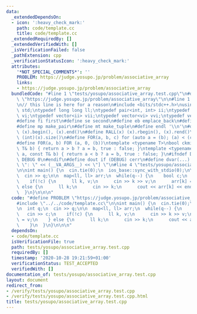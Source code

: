 ```yaml
---
data:
  _extendedDependsOn:
  - icon: ':heavy_check_mark:'
    path: code/template.cc
    title: code/template.cc
  _extendedRequiredBy: []
  _extendedVerifiedWith: []
  _isVerificationFailed: false
  _pathExtension: cpp
  _verificationStatusIcon: ':heavy_check_mark:'
  attributes:
    '*NOT_SPECIAL_COMMENTS*': ''
    PROBLEM: https://judge.yosupo.jp/problem/associative_array
    links:
    - https://judge.yosupo.jp/problem/associative_array
  bundledCode: "#line 1 \"tests/yosupo/associative_array.test.cpp\"\n#define PROBLEM\
    \ \"https://judge.yosupo.jp/problem/associative_array\"\n\n#line 1 \"code/template.cc\"\
    \n// this line is here for a reason\n#include <bits/stdc++.h>\nusing namespace\
    \ std;\ntypedef long long ll;\ntypedef pair<int, int> ii;\ntypedef vector<int>\
    \ vi;\ntypedef vector<ii> vii;\ntypedef vector<vi> vvi;\ntypedef vector<vii> vvii;\n\
    #define fi first\n#define se second\n#define eb emplace_back\n#define pb push_back\n\
    #define mp make_pair\n#define mt make_tuple\n#define endl '\\n'\n#define ALL(x)\
    \ (x).begin(), (x).end()\n#define RALL(x) (x).rbegin(), (x).rend()\n#define SZ(x)\
    \ (int)(x).size()\n#define FOR(a, b, c) for (auto a = (b); (a) < (c); ++(a))\n\
    #define F0R(a, b) FOR (a, 0, (b))\ntemplate <typename T>\nbool ckmin(T& a, const\
    \ T& b) { return a > b ? a = b, true : false; }\ntemplate <typename T>\nbool ckmax(T&\
    \ a, const T& b) { return a < b ? a = b, true : false; }\n#ifndef DEBUG\n#define\
    \ DEBUG 0\n#endif\n#define dout if (DEBUG) cerr\n#define dvar(...) \" [\" << #__VA_ARGS__\
    \ \": \" << (__VA_ARGS__) << \"] \"\n#line 4 \"tests/yosupo/associative_array.test.cpp\"\
    \n\nint main() {\n  cin.tie(0);\n  ios_base::sync_with_stdio(0);\n\n  int q;\n\
    \  cin >> q;\n\n  map<ll, ll> arr;\n  while(q--) {\n    bool c;\n    cin >> c;\n\
    \    if(!c) {\n      ll k, v;\n      cin >> k >> v;\n      arr[k] = v;\n    }\
    \ else {\n      ll k;\n      cin >> k;\n      cout << arr[k] << endl;\n    }\n\
    \  }\n}\n\n\n"
  code: "#define PROBLEM \"https://judge.yosupo.jp/problem/associative_array\"\n\n\
    #include \"../../code/template.cc\"\n\nint main() {\n  cin.tie(0);\n  ios_base::sync_with_stdio(0);\n\
    \n  int q;\n  cin >> q;\n\n  map<ll, ll> arr;\n  while(q--) {\n    bool c;\n \
    \   cin >> c;\n    if(!c) {\n      ll k, v;\n      cin >> k >> v;\n      arr[k]\
    \ = v;\n    } else {\n      ll k;\n      cin >> k;\n      cout << arr[k] << endl;\n\
    \    }\n  }\n}\n\n\n"
  dependsOn:
  - code/template.cc
  isVerificationFile: true
  path: tests/yosupo/associative_array.test.cpp
  requiredBy: []
  timestamp: '2020-10-28 19:21:59+01:00'
  verificationStatus: TEST_ACCEPTED
  verifiedWith: []
documentation_of: tests/yosupo/associative_array.test.cpp
layout: document
redirect_from:
- /verify/tests/yosupo/associative_array.test.cpp
- /verify/tests/yosupo/associative_array.test.cpp.html
title: tests/yosupo/associative_array.test.cpp
---
```

